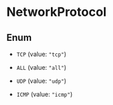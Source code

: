 

# NetworkProtocol

## Enum


* `TCP` (value: `"tcp"`)

* `ALL` (value: `"all"`)

* `UDP` (value: `"udp"`)

* `ICMP` (value: `"icmp"`)



